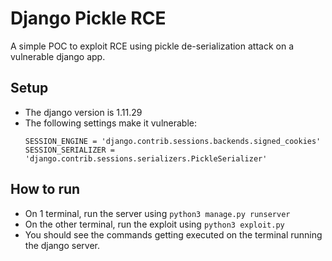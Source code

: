# Django Pickle RCE
A simple POC to exploit RCE using pickle de-serialization attack on a vulnerable django app.

## Setup
- The django version is 1.11.29
- The following settings make it vulnerable:
  ```
  SESSION_ENGINE = 'django.contrib.sessions.backends.signed_cookies'
  SESSION_SERIALIZER = 'django.contrib.sessions.serializers.PickleSerializer'
  ```
## How to run
- On 1 terminal, run the server using `python3 manage.py runserver`
- On the other terminal, run the exploit using `python3 exploit.py`
- You should see the commands getting executed on the terminal running the django server.
